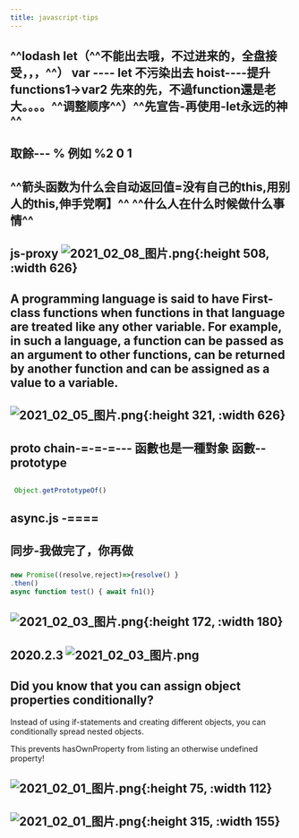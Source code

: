 ```yaml
---
title: javascript-tips
---
```


## ^^lodash let（^^不能出去哦，不过进来的，全盘接受，，，^^） var ---- let 不污染出去 hoist----提升 functions1->var2 先來的先，不過function還是老大。。。。^^调整顺序^^）^^**先宣告-再使用-let永远的神**^^
## 取餘--- % 例如 %2  0 1
## ^^箭头函数为什么会自动返回值=没有自己的this,用别人的this,伸手党啊】^^ ^^什么人在什么时候做什么事情^^
##
##
##
## js-proxy ![2021_02_08_图片.png](https://cdn.logseq.com/%2F7aa8ab99-753a-4230-847b-43a1c3a3ef4753dc6ec7-58a3-4418-a240-9fd77f3457052021_02_08_%E5%9B%BE%E7%89%87.png?Expires=4766353997&Signature=DcpWWoOIBXo-HmEqzxkpfrTZNLR~NbDS2c9ZNIdkC0cANfG0iiXQtrdeEYggsjOKlnWTfuphL2CCmnFGmAlYg2Kl0QHflldHQwlFmJmfbTkCtrjAUk8KdVveRIi80Zi3qGFKIk5CbEg9oHcpGGxdZvrXSGx3T1iAsYb-XjCA5Al~iANiXrsUp-QnKTsfhxSCkOkewjAOUx2fi9Q029Lsjr6lnuIor0Z5gh7Zl4j8xy9qwl3I-kPkQY0-T5id3SIT7mJxsR~3-cgPwVtikPXgVK97GwZ4VJMJUMtgIXgXjWCgcQNbuU2DWz2qWcrmQG7DYiGqGOdrwZ7Dpsy0Icm3Jg__&Key-Pair-Id=APKAJE5CCD6X7MP6PTEA){:height 508, :width 626}
##
##
##
##
##
##
## A programming language is said to have First-class functions when functions in that language are treated like any other variable. For example, in such a language, a function can be passed as an argument to other functions, can be returned by another function and can be assigned as a value to a variable.
##
##
## ![2021_02_05_图片.png](https://cdn.logseq.com/%2F7aa8ab99-753a-4230-847b-43a1c3a3ef47d8686ccd-51ac-4872-ab55-530f2924fee02021_02_05_%E5%9B%BE%E7%89%87.png?Expires=4766123569&Signature=AxE9BuocjxURj-1SOtzmKZvwM2odyNFduYkJ8UOWe0IX3ZdJJyzEKgoy~YDAoQ2i7Xgvrt3qWRr6UwxqKgff-CJZwNvptTiCGLKJ2K016J~wN4q7AtJQ4JgXsCBvRcz1qjsOn93kcLeZtJTWuaRJn-t3qjvVwegsT6wsOJXTdUYf6reoeaoz~z0VpVsWHiZNSKfcb5UOlncChqdcVu40DYRBgdzh7ytdBO1ar3SxYDHZFuLojPqW3HCYPcj7F73rZGs~Ny8ryL8ptnbcXIzTdPKuGTo6sNvmbQR5kRKDKQruI5Acqe1A9w4TTMxbV9YZR9UCgVd48~kcWJLYHPpzxA__&Key-Pair-Id=APKAJE5CCD6X7MP6PTEA){:height 321, :width 626}
## __proto__ chain-=-=-=--- 函數也是一種對象 函數--prototype
##
```javascript
 Object.getPrototypeOf()
```
## async.js -====
## 同步-我做完了，你再做
###
```javascript 
new Promise((resolve,reject)=>{resolve() }
.then()
async function test() { await fn1()}
 ```
## ![2021_02_03_图片.png](https://cdn.logseq.com/%2F7aa8ab99-753a-4230-847b-43a1c3a3ef47b14331d8-da6f-44f9-a263-4f13d340cc922021_02_03_%E5%9B%BE%E7%89%87.png?Expires=4765921537&Signature=a6q5cwXt53tpNWbpiWL51Cfjyo~q~ysWT5eVGvrBMew0DvzvZHyJXaBYF6QJuRsOjVcQeqcjKZ2jCvozjqQnuRMuOOvgJDZvcpOXWmJ6wuXAVfNuV8aO0FLXajDqyJL-ZJrQa0N-BbdjMmQ0Hhp87sbzFEp8E18wp84wdFfJfrLeN0oBQ16XociFdVLCx4BDeCHhR1f~mrSG9F~174HVs8nihXw4g8URWnjJ0uA76XHK3ZRBywhZL6hYvt7hbw4jtmX134OFAP~jvTcgK8ksHzQleobxkcYCvva4OwXp~UmJtJJDGZ4TRPBN~5RF48-G-lDsiLdzDVy~ROgYdmFUUQ__&Key-Pair-Id=APKAJE5CCD6X7MP6PTEA){:height 172, :width 180}
##
##
## 2020.2.3 ![2021_02_03_图片.png](https://cdn.logseq.com/%2F7aa8ab99-753a-4230-847b-43a1c3a3ef4733873a7c-a886-4b87-baa2-dd9d8eed07632021_02_03_%E5%9B%BE%E7%89%87.png?Expires=4765959000&Signature=nulF1GdfqSygC4LZqtjJactM7Zr-VA~t7IunWmODpCqzZ9tg4udPH4eQFpF8ZCV2wVWkV~PS7NTslSmwLNJ7-mWx6zQad5G-tR7NOXHETwRyrR5-CqSz-OkxZICkXwKxAjo1NMWSeUj9o3-eZWcbvQG2sB0zp9A2166T0lOuVvPMRWkDYV5iqi9n1NCK11c9NapusvaWUxSyslhVh~mbpKBCqYCvUcIKQcqU5JTpkE586S7ZeJy3zOfdvAnh0cpYW1gNzU1t9DmhGZeyiU3S2JKQTxblA7RCcRnF79iGwuyBIA76Ln--oANPOm7fnpp48lhaPZxQYNmXgcMWYSMqMA__&Key-Pair-Id=APKAJE5CCD6X7MP6PTEA)
##
##
##
## Did you know that you can assign object properties conditionally?

Instead of using if-statements and creating different objects, you can conditionally spread nested objects.

This prevents hasOwnProperty from listing an otherwise undefined property!
## ![2021_02_01_图片.png](https://cdn.logseq.com/%2F7aa8ab99-753a-4230-847b-43a1c3a3ef47089e5c09-a65f-4dca-b648-0ce83ac539c02021_02_01_%E5%9B%BE%E7%89%87.png?Expires=4765786889&Signature=H3jmi6TK30NAg9BE8Tv2grxMM-KFbTE7FwggBYwRt~sl8BAWF05Ag35Qcdzu4W4kL3CESP5XkqIytO6aYNbkjgrTQPP3OctIHlywaVN1wfzsipwbjijToTXyewj~O~SXahSWAcidbJs6dBy3IikwELHfelpe-PSclLgxufHn0T2uQs5Ii9B2sp3MT4k0y7aqOs2RtdxIrKM30X44gmjrtKSLPnsI8902F8NEp9IJ7Cgm7XVnDnY3PNCP-51qNrN~QICmjFpzFKuRQBgAbwYHnFu4QdIPNLTLJ84ult5ZytKXcPSF2f5fJahyvKoSOUR2tuhtFNaQ8H2i-Su6ujycYg__&Key-Pair-Id=APKAJE5CCD6X7MP6PTEA){:height 75, :width 112}
## ![2021_02_01_图片.png](https://cdn.logseq.com/%2F7aa8ab99-753a-4230-847b-43a1c3a3ef47f5690710-ea94-45b2-be17-cdaf3ec7bce52021_02_01_%E5%9B%BE%E7%89%87.png?Expires=4765787382&Signature=URSUOOdwgT-Zlr8UfX2Y1uJ9p62OtRcQCO2pWkRy2wOga-8MrkCL2NEBFHeTyaXgCXyq73hDD3Z-k4BSzVRslfBhtxwf0cRm5heTM3mKQoBlTnu5~-bC2Kg14Rz7GF7TkJDCA-ZS2u-8ljsM4Dx~uAV91AHz8aHDaxs7eDVEzsgs40JqUIRnvqYpjLJgXsdtZS6byANTirUxIgqPzqEcD~ll-FrndoJKiiGln9tDzqL8S3SC9UxZsUf1ddhsOjObF4Axia6Tq17~LCXLuSttk1AzsBqZZYnBlKnDfXa86TizxQ4EbASU-WPsVeuFS2Nvuxv0bNBB4cAlsW4IojnzjA__&Key-Pair-Id=APKAJE5CCD6X7MP6PTEA){:height 315, :width 155}
